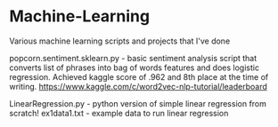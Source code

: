 # Machine-Learning
Various machine learning scripts and projects that I've done

popcorn.sentiment.sklearn.py - basic sentiment analysis script that converts list of phrases into bag of words features and does logistic regression. Achieved kaggle score of .962 and 8th place at the time of writing. https://www.kaggle.com/c/word2vec-nlp-tutorial/leaderboard

LinearRegression.py - python version of simple linear regression from scratch!
	ex1data1.txt - example data to run linear regression

